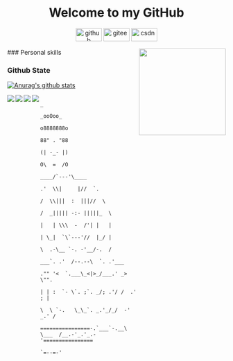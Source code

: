 
<!--
**Li-qiqi/Li-qiqi** is a ✨ _special_ ✨ repository because its `README.md` (this file) appears on your GitHub profile.
Here are some ideas to get you started:
- 🔭 I’m currently working on ...
- 🌱 I’m currently learning ...
- 👯 I’m looking to collaborate on ...
- 🤔 I’m looking for help with ...
- 💬 Ask me about ...
- 📫 How to reach me: ...
- 😄 Pronouns: ...
- ⚡ Fun fact:0 ...
-->

<h1 align="center">Welcome to my GitHub</h1>
<p align="center">
  <a href="https://github.com/Li-qiqi"><img src="https://img.shields.io/badge/GitHub-24292e" alt="github" width="60" height="30"></a>
  <a href="https://gitee.com/li-qiqi"><img src="https://img.shields.io/badge/Gitee-fe7300" alt="gitee" width="60" height="30"></a>
  <a href="https://me.csdn.net/qq_41833935"><img src="https://img.shields.io/badge/CSDN-cf000e" alt="csdn" width="60" height="30"></a>
</p>

<img align='right' src="https://cdn.jsdelivr.net/gh/eternidad33/picbed/img/883711.jpg" width="200">
### Personal skills

### Github State

[![Anurag's github stats](https://github-readme-stats.vercel.app/api?username=Li-qiqi&show_icons=true&title_color=00FFBF&icon_color=9A2EFE&text_color=00ff00&bg_color=151515)](https://github.com/anuraghazra/github-readme-stats)

<a href="https://github.com/Li-qiqi/Backend-Project">
  <img align="left" src="https://github-readme-stats.anuraghazra1.vercel.app/api/pin/?username=Li-qiqi&repo=Backend-Project&show_icons=true&title_color=2EFEF7&icon_color=0080FF&text_color=A9A9F5&bg_color=151515" />
</a>

<a href="https://github.com/Li-qiqi/Front-end-Project">
  <img align="left" src="https://github-readme-stats.anuraghazra1.vercel.app/api/pin/?username=Li-qiqi&repo=Front-end-Project&show_icons=true&title_color=FF0080&icon_color=FF8000&text_color=F5A9BC&bg_color=151515" />
</a>

<a href="https://github.com/Li-qiqi/Learning-Notes">
  <img align="left" src="https://github-readme-stats.anuraghazra1.vercel.app/api/pin/?username=Li-qiqi&repo=Learning-Notes&show_icons=true&title_color=BF00FF&icon_color=00FFFF&text_color=CECEF6&bg_color=151515" />
</a>

<a href="https://github.com/Li-qiqi/Li-qiqi.github.io">
  <img align="left" src="https://github-readme-stats.anuraghazra1.vercel.app/api/pin/?username=Li-qiqi&repo=Li-qiqi.github.io&show_icons=true&title_color=FFFF00&icon_color=00FF00&text_color=ECF6CE&bg_color=151515" />
</a>


                                                                                     
                                                                   _                                  
                                                                _ooOoo_                               
                                                               o8888888o                              
                                                               88" . "88                              
                                                               (| -_- |)                              
                                                               O\  =  /O                              
                                                            ____/`---'\____                           
                                                          .'  \\|     |//  `.                         
                                                         /  \\|||  :  |||//  \                        
                                                        /  _||||| -:- |||||_  \                       
                                                        |   | \\\  -  /'| |   |                       
                                                        | \_|  `\`---'//  |_/ |                       
                                                        \  .-\__ `-. -'__/-.  /                       
                                                      ___`. .'  /--.--\  `. .'___                     
                                                   ."" '<  `.___\_<|>_/___.' _> \"".                  
                                                  | | :  `- \`. ;`. _/; .'/ /  .' ; |           
                                                  \  \ `-.   \_\_`. _.'_/_/  -' _.' /                 
                                    ================-.`___`-.__\ \___  /__.-'_.'_.-'================  
                                                                `=--=-'                            
